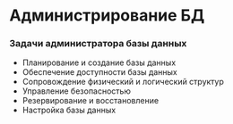 # Администрирование БД


### Задачи администратора базы данных 
  - Планирование и создание базы данных
  - Обеспечение доступности базы данных 
  - Сопровождение физический и логический структур
  - Управление безопасностью
  - Резервирование и восстановление
  - Настройка базы данных